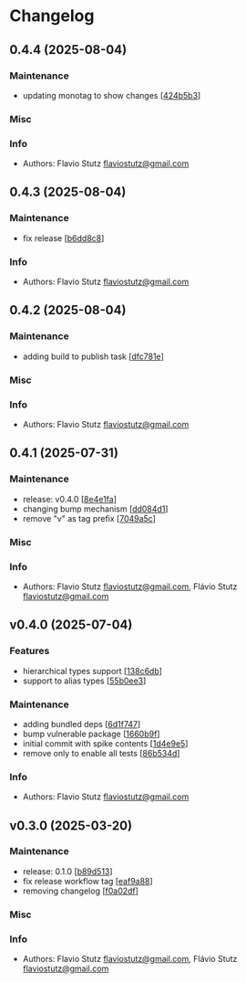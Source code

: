# Changelog

## 0.4.4 (2025-08-04)

### Maintenance

* updating monotag to show changes [[424b5b3](https://github.com/flaviostutz/projen-practical-constructs/commit/424b5b34c7820ca744cb53b3384da5f768316980)]

### Misc


### Info

* Authors: Flavio Stutz <flaviostutz@gmail.com>


## 0.4.3 (2025-08-04)

### Maintenance

* fix release [[b6dd8c8](https://github.com/flaviostutz/projen-practical-constructs/commit/b6dd8c8b0432d2ffad62fab39ebc41d099824658)]

### Info

* Authors: Flavio Stutz <flaviostutz@gmail.com>


## 0.4.2 (2025-08-04)

### Maintenance

* adding build to publish task [[dfc781e](https://github.com/flaviostutz/projen-practical-constructs/commit/dfc781e7f7ee9aae2b04f7916e2e797f507e4970)]

### Misc


### Info

* Authors: Flavio Stutz <flaviostutz@gmail.com>


## 0.4.1 (2025-07-31)

### Maintenance

* release: v0.4.0 [[8e4e1fa](https://github.com/flaviostutz/projen-practical-constructs/commit/8e4e1fa75e18542ad2def282bec2f34862b71da5)]
* changing bump mechanism [[dd084d1](https://github.com/flaviostutz/projen-practical-constructs/commit/dd084d12a4673d2cf60ecdbf4a6798f3d093dfa1)]
* remove "v" as tag prefix [[7049a5c](https://github.com/flaviostutz/projen-practical-constructs/commit/7049a5c79dcade13ddbb080974ee74c372331dd2)]

### Misc


### Info

* Authors: Flavio Stutz <flaviostutz@gmail.com>, Flávio Stutz <flaviostutz@gmail.com>


## v0.4.0 (2025-07-04)

### Features

* hierarchical types support [[138c6db](https://github.com/flaviostutz/projen-practical-constructs/commit/138c6dbe52f764086c0e0054dc0db0c69e71609d)]
* support to alias types [[55b0ee3](https://github.com/flaviostutz/projen-practical-constructs/commit/55b0ee34dd735736a20a9eb9dca9047301e0b144)]

### Maintenance

* adding bundled deps [[6d1f747](https://github.com/flaviostutz/projen-practical-constructs/commit/6d1f74798d4a084874d6e78194b3e640de49ea81)]
* bump vulnerable package [[1660b9f](https://github.com/flaviostutz/projen-practical-constructs/commit/1660b9f9bfe1a9cb97030fcc9375b01fa5ea4c69)]
* initial commit with spike contents [[1d4e9e5](https://github.com/flaviostutz/projen-practical-constructs/commit/1d4e9e5168f6c545a527794f66fddcf658b56b7c)]
* remove only to enable all tests [[86b534d](https://github.com/flaviostutz/projen-practical-constructs/commit/86b534d2e64d5c6ac3eaa3e5b6f20d0d16159479)]

### Info

* Authors: Flavio Stutz <flaviostutz@gmail.com>


## v0.3.0 (2025-03-20)

### Maintenance

* release: 0.1.0 [[b89d513](https://github.com/flaviostutz/projen-practical-constructs/commit/b89d5136e10c1b147d53130e5b8e3cc668a11598)]
* fix release workflow tag [[eaf9a88](https://github.com/flaviostutz/projen-practical-constructs/commit/eaf9a881816738aeabe77597dac42e12048f5ea8)]
* removing changelog [[f0a02df](https://github.com/flaviostutz/projen-practical-constructs/commit/f0a02df113a332d7033dbbd77a0c943c320cdff0)]

### Misc


### Info

* Authors: Flavio Stutz <flaviostutz@gmail.com>, Flávio Stutz <flaviostutz@gmail.com>


